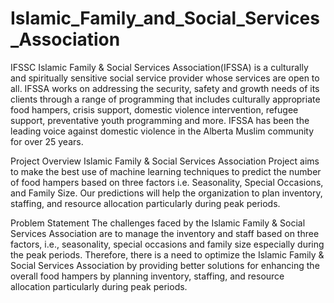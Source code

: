 # Islamic_Family_and_Social_Services_Association
IFSSC
Islamic Family & Social Services Association(IFSSA) is a culturally and spiritually sensitive social service provider whose services are open to all. IFSSA works on addressing the security, safety and growth needs of its clients through a range of programming that includes culturally appropriate food hampers, crisis support, domestic violence intervention, refugee support, preventative youth programming and more. IFSSA has been the leading voice against domestic violence in the Alberta Muslim community for over 25 years.

Project Overview
Islamic Family & Social Services Association Project aims to make the best use of machine learning techniques to predict the number of food hampers based on three factors i.e. Seasonality, Special Occasions, and Family Size. Our predictions will help the organization to plan inventory, staffing, and resource allocation particularly during peak periods.

Problem Statement
The challenges faced by the Islamic Family & Social Services Association are to manage the inventory and staff based on three factors, i.e., seasonality, special occasions and family size especially during the peak periods. Therefore, there is a need to optimize the Islamic Family & Social Services Association by providing better solutions for enhancing the overall food hampers by planning inventory, staffing, and resource allocation particularly during peak periods.
